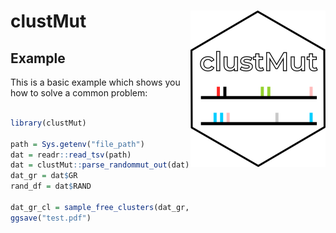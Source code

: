 clustMut <img src="clustmut_logo.png" align="right" />
========================================================

## Example

This is a basic example which shows you how to solve a common problem:

``` r

library(clustMut)

path = Sys.getenv("file_path")
dat = readr::read_tsv(path)
dat = clustMut::parse_randommut_out(dat)
dat_gr = dat$GR
rand_df = dat$RAND

dat_gr_cl = sample_free_clusters(dat_gr,rand_df,plot = TRUE)
ggsave("test.pdf")
```
